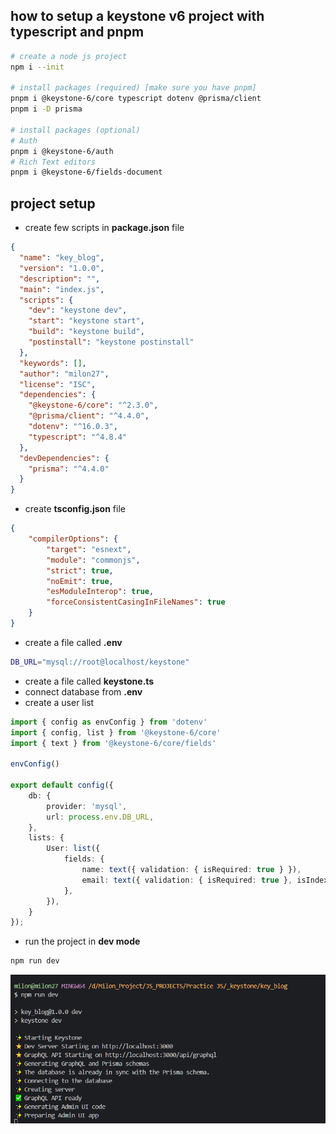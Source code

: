 ## how to setup a keystone v6 project with typescript and pnpm

```bash
# create a node js project
npm i --init

# install packages (required) [make sure you have pnpm]
pnpm i @keystone-6/core typescript dotenv @prisma/client
pnpm i -D prisma

# install packages (optional)
# Auth
pnpm i @keystone-6/auth
# Rich Text editors
pnpm i @keystone-6/fields-document

```

## project setup
- create few scripts in **package.json** file
```json
{
  "name": "key_blog",
  "version": "1.0.0",
  "description": "",
  "main": "index.js",
  "scripts": {
    "dev": "keystone dev",
    "start": "keystone start",
    "build": "keystone build",
    "postinstall": "keystone postinstall"
  },
  "keywords": [],
  "author": "milon27",
  "license": "ISC",
  "dependencies": {
    "@keystone-6/core": "^2.3.0",
    "@prisma/client": "^4.4.0",
    "dotenv": "^16.0.3",
    "typescript": "^4.8.4"
  },
  "devDependencies": {
    "prisma": "^4.4.0"
  }
}

```

- create **tsconfig.json** file
```json
{
    "compilerOptions": {
        "target": "esnext",
        "module": "commonjs",
        "strict": true,
        "noEmit": true,
        "esModuleInterop": true,
        "forceConsistentCasingInFileNames": true
    }
}
```

- create a file called **.env**
```bash
DB_URL="mysql://root@localhost/keystone"
```

- create a file called **keystone.ts**
- connect database from **.env**
- create a user list
```ts
import { config as envConfig } from 'dotenv'
import { config, list } from '@keystone-6/core'
import { text } from '@keystone-6/core/fields'

envConfig()

export default config({
    db: {
        provider: 'mysql',
        url: process.env.DB_URL,
    },
    lists: {
        User: list({
            fields: {
                name: text({ validation: { isRequired: true } }),
                email: text({ validation: { isRequired: true }, isIndexed: 'unique' }),
            },
        }),
    }
});
```

- run the project in **dev mode**
```bash
npm run dev
```

![img](screenshot1.png)